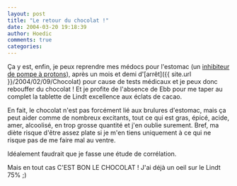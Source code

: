 ```yaml
---
layout: post
title: "Le retour du chocolat !"
date: 2004-03-20 19:18:39
author: Hoedic
comments: true
categories: 
---
```



Ça y est, enfin, je peux reprendre mes médocs pour l'estomac (un [inhibiteur de pompe à protons](http://www.astrazeneca.com/productbrowse/2_64.aspx)), après un mois et demi d'[arrêt]({{ site.url }}/2004/02/09/Chocolat) pour cause de tests médicaux et je peux donc rebouffer du chocolat ! Et je profite de l'absence de Ebb pour me taper au complet la tablette de Lindt excellence aux éclats de cacao.

En fait, le chocolat n'est pas forcément lié aux brulures d'estomac, mais ça peut aider comme de nombreux excitants, tout ce qui est gras, épicé, acide, amer, alcoolisé, en trop grosse quantité et j'en oublie surement. Bref, ma diète risque d'être assez plate si je m'en tiens uniquement à ce qui ne risque pas de me faire mal au ventre.

Idéalement faudrait que je fasse une étude de corrélation.

Mais en tout cas C'EST BON LE CHOCOLAT ! J'ai déjà un oeil sur le Lindt 75% ;)

